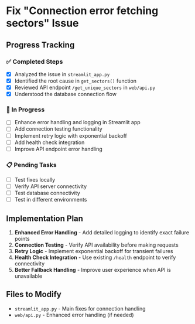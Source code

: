 # Fix "Connection error fetching sectors" Issue

## Progress Tracking

### ✅ Completed Steps
- [x] Analyzed the issue in `streamlit_app.py`
- [x] Identified the root cause in `get_sectors()` function
- [x] Reviewed API endpoint `/get_unique_sectors` in `web/api.py`
- [x] Understood the database connection flow

### 🔄 In Progress
- [ ] Enhance error handling and logging in Streamlit app
- [ ] Add connection testing functionality
- [ ] Implement retry logic with exponential backoff
- [ ] Add health check integration
- [ ] Improve API endpoint error handling

### 📋 Pending Tasks
- [ ] Test fixes locally
- [ ] Verify API server connectivity
- [ ] Test database connectivity
- [ ] Test in different environments

## Implementation Plan

1. **Enhanced Error Handling** - Add detailed logging to identify exact failure points
2. **Connection Testing** - Verify API availability before making requests
3. **Retry Logic** - Implement exponential backoff for transient failures
4. **Health Check Integration** - Use existing `/health` endpoint to verify connectivity
5. **Better Fallback Handling** - Improve user experience when API is unavailable

## Files to Modify
- `streamlit_app.py` - Main fixes for connection handling
- `web/api.py` - Enhanced error handling (if needed)
